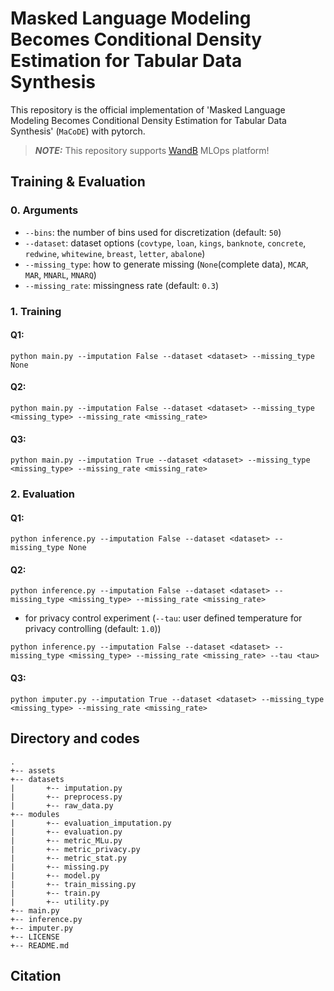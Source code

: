 # Masked Language Modeling Becomes Conditional Density Estimation for Tabular Data Synthesis

This repository is the official implementation of 'Masked Language Modeling Becomes Conditional Density Estimation for Tabular Data Synthesis' (`MaCoDE`) with pytorch. 

> **_NOTE:_** This repository supports [WandB](https://wandb.ai/site) MLOps platform!

## Training & Evaluation 

### 0. Arguments

- `--bins`: the number of bins used for discretization (default: `50`)
- `--dataset`: dataset options (`covtype`, `loan`, `kings`, `banknote`, `concrete`, `redwine`, `whitewine`, `breast`, `letter`, `abalone`)
- `--missing_type`: how to generate missing (`None`(complete data), `MCAR`, `MAR`, `MNARL`, `MNARQ`)
- `--missing_rate`: missingness rate (default: `0.3`)

### 1. Training 

#### Q1:
```
python main.py --imputation False --dataset <dataset> --missing_type None 
```   

#### Q2:
```
python main.py --imputation False --dataset <dataset> --missing_type <missing_type> --missing_rate <missing_rate>
```   

#### Q3:
```
python main.py --imputation True --dataset <dataset> --missing_type <missing_type> --missing_rate <missing_rate>
```   

### 2. Evaluation 

#### Q1:
```
python inference.py --imputation False --dataset <dataset> --missing_type None 
```   

#### Q2:
```
python inference.py --imputation False --dataset <dataset> --missing_type <missing_type> --missing_rate <missing_rate>
```   
- for privacy control experiment (`--tau`: user defined temperature for privacy controlling (default: `1.0`))
```
python inference.py --imputation False --dataset <dataset> --missing_type <missing_type> --missing_rate <missing_rate> --tau <tau>
```

#### Q3:
```
python imputer.py --imputation True --dataset <dataset> --missing_type <missing_type> --missing_rate <missing_rate>
```   

## Directory and codes

```
.
+-- assets 
+-- datasets
|       +-- imputation.py
|       +-- preprocess.py
|       +-- raw_data.py
+-- modules 
|       +-- evaluation_imputation.py
|       +-- evaluation.py
|       +-- metric_MLu.py
|       +-- metric_privacy.py
|       +-- metric_stat.py
|       +-- missing.py
|       +-- model.py
|       +-- train_missing.py
|       +-- train.py
|       +-- utility.py
+-- main.py
+-- inference.py
+-- imputer.py
+-- LICENSE
+-- README.md
```

## Citation
```

```
